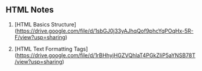## HTML Notes

1. [HTML Basics Structure] (https://drive.google.com/file/d/1sbGJ0j33yAJhqQof9phcYqPOqHx-5R-F/view?usp=sharing)

2. [HTML Text Formatting Tags] (https://drive.google.com/file/d/1rBHhyjHGZVQhlaT4PGkZIiP5aYNSB78T/view?usp=sharing)
